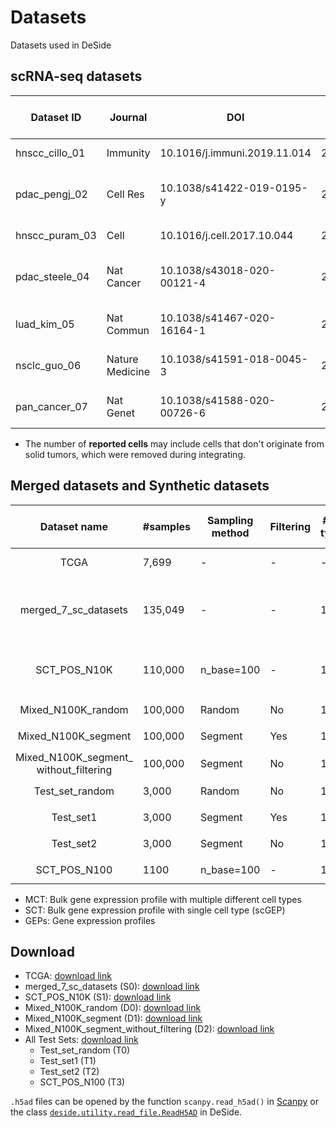 Datasets
========

Datasets used in DeSide

## scRNA-seq datasets

| Dataset ID  | Journal              | DOI                         | Publish Date | Reported cells (total) | Organism               | Tissue                           | Data location                     | Sequencing method       | #patients |
|-------------|----------------------|-----------------------------|--------------|------------------|------------------------|----------------------------------|-----------------------------------|-------------------------|-----------|
| hnscc_cillo_01 | Immunity             | 10.1016/j.immuni.2019.11.014 | 20200107     | 131,224          | Human                  | Head and Neck Cancer (HNSC)      | GSE139324                         | 10x Single Cell 3' v2    | 26        |
| pdac_pengj_02 | Cell Res             | 10.1038/s41422-019-0195-y  | 20190704     | 57,530           | Human                  | Pancreatic Ductal Adenocarcinoma (PDAC)| [Link](https://bigd.big.ac.cn/gsa/browse/CRA001160_) | 10x Single Cell 3' v2    | 22        |
| hnscc_puram_03 | Cell                 | 10.1016/j.cell.2017.10.044 | 20171130     | 5,902            | Human                  | Head and Neck Cancer (HNSC)      | GSE103322                         | Smart-seq2               | 16        |
| pdac_steele_04 | Nat Cancer           | 10.1038/s43018-020-00121-4 | 20201026     | 124,898          | Human                  | Pancreatic Ductal Adenocarcinoma (PDAC)| GSE155698                         | 10x Single Cell 3' v2    | 15        |
| luad_kim_05 | Nat Commun           | 10.1038/s41467-020-16164-1 | 20200508     | 208,506          | Human                  | Lung Adenocarcinoma (LUAD)       | GSE131907                         | 10x Single Cell 3' v2    | 13        |
| nsclc_guo_06 | Nature Medicine      | 10.1038/s41591-018-0045-3  | 20180625     | 12,346           | Human                  | Non-Small-Cell Lung Cancer (NSCLC) | GSE99254                          | Smart-Seq2               | 13        |
| pan_cancer_07 | Nat Genet            | 10.1038/s41588-020-00726-6 | 20201030     | 53,513           | Human                  | Cancer cell lines                | GSE157220                         | Illumina NextSeq 500    | -         |


- The number of **reported cells** may include cells that don't originate from solid tumors, which were removed during integrating.

## Merged datasets and Synthetic datasets

|              Dataset name              | #samples | Sampling method | Filtering | #cell types | #genes | Input dataset                  |      GEPs <br/>(type, fortmat)       |         Dataset type          |  Notation  |
|:--------------------------------------:|----------|-----------------|-----------|-------------|--------|--------------------------------|:-------------------------------:|:-----------------------------:|:----------:|
|                  TCGA                  | 7,699    | -               | -         | -           | 19,712 | -                              |           MCT, `TPM`            |     Downloaded from TCGA      |     DA     |
|          merged_7_sc_datasets          | 135,049  | -               | -         | 11          | 12,114 | 7 collected scRNA-seq datasets | Single cell, <br/>`log2(TPM+1)` |  Raw dataset from scRNA-seq   |     S0     |
|              SCT_POS_N10K              | 110,000  | n_base=100      | -         | 11          | 12,114 | S0                             |       SCT, `log2(TPM+1)`        | Used to simulate MCT datasets |     S1     |
|           Mixed_N100K_random           | 100,000  | Random          | No        | 11          | 12,114 | S1                             |       MCT, `log2(TPM+1)`        |         Training set          |     D0     |
|          Mixed_N100K_segment           | 100,000  | Segment         | Yes       | 11          | 6,168  | S1                             |       MCT, `log2(TPM+1)`        |         Training set          |     D1     |
| Mixed_N100K_segment_<br/>without_filtering  | 100,000  | Segment   | No        | 11          | 12,114 | S1                             |       MCT, `log2(TPM+1)`        |         Training set          |     D2     |
|            Test_set_random             | 3,000    | Random          | No        | 11          | 12,114 | S1                             |       MCT, `log2(TPM+1)`        |           Test set            |     T0     |
|               Test_set1                | 3,000    | Segment         | Yes       | 11          | 6,168  | S1                             |       MCT, `log2(TPM+1)`        |           Test set            |     T1     |
|               Test_set2                | 3,000    | Segment         | No        | 11          | 12,114 | S1                             |       MCT, `log2(TPM+1)`        |           Test set            |     T2     |
|              SCT_POS_N100              | 1100     | n_base=100      | -         | 11          | 12,114 | S0                             |       SCT, `log2(TPM+1)`        |           Test set            |     T3     |

- MCT: Bulk gene expression profile with multiple different cell types
- SCT: Bulk gene expression profile with single cell type (scGEP)
- GEPs: Gene expression profiles

## Download
- TCGA: [download link](https://figshare.com/articles/dataset/Merged_gene_expression_profiles_TPM_/23047547)
- merged_7_sc_datasets (S0): [download link](https://figshare.com/articles/dataset/Dataset_S0/23283908)
- SCT_POS_N10K (S1): [download link](https://figshare.com/articles/dataset/Dataset_S1/23043560)
- Mixed_N100K_random (D0): [download link](https://figshare.com/articles/dataset/Dataset_D0/23283932)
- Mixed_N100K_segment (D1): [download link](https://figshare.com/articles/dataset/Dataset_D1/23047391)
- Mixed_N100K_segment_without_filtering (D2): [download link](https://figshare.com/articles/dataset/Dataset_D2/23284256)
- All Test Sets: [download link](https://figshare.com/articles/dataset/All_Test_Sets/23283884)
  - Test_set_random (T0)
  - Test_set1 (T1)
  - Test_set2 (T2)
  - SCT_POS_N100 (T3)

`.h5ad` files can be opened by the function `scanpy.read_h5ad()` in [Scanpy](https://scanpy.readthedocs.io/en/stable/) or the class [`deside.utility.read_file.ReadH5AD`](https://deside.readthedocs.io/en/latest/func/utility.html#deside.utility.read_file.ReadH5AD) in DeSide.

